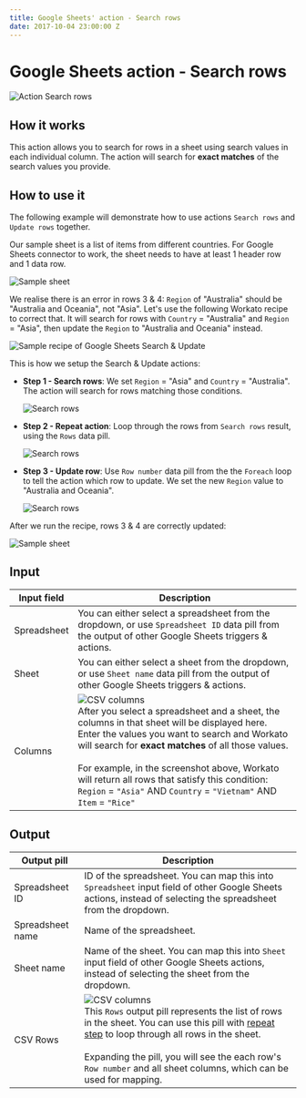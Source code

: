 ```yaml
---
title: Google Sheets' action - Search rows
date: 2017-10-04 23:00:00 Z
---
```


# Google Sheets action - Search rows
![Action Search rows](/assets/images/connectors/google-sheets/action-search-rows.png)

## How it works
This action allows you to search for rows in a sheet using search values in each individual column. The action will search for **exact matches** of the search values you provide.

## How to use it
The following example will demonstrate how to use actions `Search rows` and `Update rows` together.

Our sample sheet is a list of items from different countries. For Google Sheets connector to work, the sheet needs to have at least 1 header row and 1 data row.

![Sample sheet](/assets/images/connectors/google-sheets/sample-sheet.png)

We realise there is an error in rows 3 & 4: `Region` of "Australia" should be "Australia and Oceania", not "Asia". Let's use the following Workato recipe to correct that. It will search for rows with `Country` = "Australia" and `Region` = "Asia", then update the `Region` to "Australia and Oceania" instead.

![Sample recipe of Google Sheets Search & Update ](/assets/images/connectors/google-sheets/sample-search-update-recipe.png)

This is how we setup the Search & Update actions:
- **Step 1 - Search rows**: We set `Region` = "Asia" and `Country` = "Australia". The action will search for rows matching those conditions.

   ![Search rows](/assets/images/connectors/google-sheets/sample-search-rows.png)

- **Step 2 - Repeat action**: Loop through the rows from `Search rows` result, using the `Rows` data pill.

    ![Search rows](/assets/images/connectors/google-sheets/sample-loop-rows.png)

- **Step 3 - Update row**: Use `Row number` data pill from the the `Foreach` loop to tell the action which row to update. We set the new `Region` value to "Australia and Oceania".

    ![Search rows](/assets/images/connectors/google-sheets/sample-update-row.png)

After we run the recipe, rows 3 & 4 are correctly updated:

![Sample sheet](/assets/images/connectors/google-sheets/sample-sheet-updated.png)

## Input
| Input field | Description |
|---|---|
| Spreadsheet | You can either select a spreadsheet from the dropdown, or use `Spreadsheet ID` data pill from the output of other Google Sheets triggers & actions. |
| Sheet | You can either select a sheet from the dropdown, or use `Sheet name` data pill from the output of other Google Sheets triggers & actions. |
| Columns | ![CSV columns](/assets/images/connectors/google-sheets/search-columns.png)<br>After you select a spreadsheet and a sheet, the columns in that sheet will be displayed here. Enter the values you want to search and Workato will search for **exact matches** of all those values.<br><br>For example, in the screenshot above, Workato will return all rows that satisfy this condition:<br>`Region` = `"Asia"` AND `Country` = `"Vietnam"` AND `Item` = `"Rice"` |

## Output
| Output pill | Description |
|---|---|
| Spreadsheet ID | ID of the spreadsheet. You can map this into `Spreadsheet` input field of other Google Sheets actions, instead of selecting the spreadsheet from the dropdown. |
| Spreadsheet name | Name of the spreadsheet. |
| Sheet name | Name of the sheet. You can map this into `Sheet` input field of other Google Sheets actions, instead of selecting the sheet from the dropdown. |
| CSV Rows | ![CSV columns](/assets/images/connectors/google-sheets/output-rows.png)<br>This `Rows` output pill represents the list of rows in the sheet. You can use this pill with [repeat step](https://docs.workato.com/recipes/steps.html#repeat-step) to loop through all rows in the sheet.<br><br> Expanding the pill, you will see the each row's `Row number` and all sheet columns, which can be used for mapping. |
